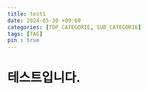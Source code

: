 ```yaml
---
title: test1
date: 2024-05-30 +09:00
categories: [TOP_CATEGORIE, SUB_CATEGORIE]
tags: [TAG]  
pin : true
---
```


# 테스트입니다.